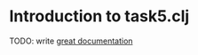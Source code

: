# Introduction to task5.clj

TODO: write [great documentation](http://jacobian.org/writing/what-to-write/)

